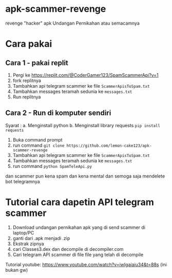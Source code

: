 # apk-scammer-revenge
revenge "hacker" apk Undangan Pernikahan atau semacamnya

# Cara pakai
## Cara 1 - pakai replit
1. Pergi ke https://replit.com/@CoderGamer123/SpamScammerApi?v=1
2. fork replitnya
3. Tambahkan api telegram scammer ke file `ScammerApisToSpam.txt`
4. Tambahkan messages teramah sedunia ke `messages.txt`
5. Run replitnya

## Cara 2 - Run di komputer sendiri
Syarat : 
a. Menginstall python
b. Menginstall library requests `pip install requests`


1. Buka command prompt
2. run command `git clone https://github.com/lemon-cake123/apk-scammer-revenge`
3. Tambahkan api telegram scammer ke file `ScammerApisToSpam.txt`
4. Tambahkan messages teramah sedunia ke `messages.txt`
5. run command `python SpamTeleApi.py`

dan scammer pun kena spam dan kena mental dan semoga saja mendelete bot telegramnya

# Tutorial cara dapetin API telegram scammer
1. Download undangan pernikahan apk yang di send scammer di laptop/PC
2. ganti dari .apk menjadi .zip
3. Ekstrak zipnya
4. cari Classes3.dex dan decompile di decompiler.com
5. Cari telegram API scammer di file file yang telah di decompile

Tutorial youtube:
https://www.youtube.com/watch?v=iwIgaiaiu34&t=88s (ini bukan gw)

